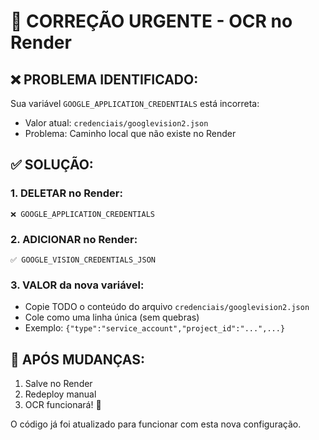 # 🚀 CORREÇÃO URGENTE - OCR no Render

## ❌ PROBLEMA IDENTIFICADO:
Sua variável `GOOGLE_APPLICATION_CREDENTIALS` está incorreta:
- Valor atual: `credenciais/googlevision2.json`  
- Problema: Caminho local que não existe no Render

## ✅ SOLUÇÃO:

### 1. DELETAR no Render:
```
❌ GOOGLE_APPLICATION_CREDENTIALS
```

### 2. ADICIONAR no Render:
```
✅ GOOGLE_VISION_CREDENTIALS_JSON
```

### 3. VALOR da nova variável:
- Copie TODO o conteúdo do arquivo `credenciais/googlevision2.json`
- Cole como uma linha única (sem quebras)
- Exemplo: `{"type":"service_account","project_id":"...",...}`

## 🔄 APÓS MUDANÇAS:
1. Salve no Render
2. Redeploy manual
3. OCR funcionará! 🎉

O código já foi atualizado para funcionar com esta nova configuração.
